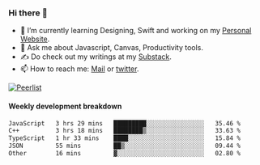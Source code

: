 ### Hi there 👋

- 🌱 I’m currently learning Designing, Swift and working on my [Personal Website](https://kvaishak.com/).
- 💬 Ask me about Javascript, Canvas,  Productivity tools. 
- :writing_hand: Do check out my writings at my [Substack](https://kvaishak.substack.com/).
- 📫 How to reach me: [Mail](mailto:vaishak.kaippanchery@gmail.com) or [twitter](https://twitter.com/kvaishack).

[![Peerlist](https://github-readme-badge.peerlist.io/api/vaishak)](https://peerlist.io/vaishak)

#### Weekly development breakdown

<!--START_SECTION:waka-->

```txt
JavaScript   3 hrs 29 mins   █████████░░░░░░░░░░░░░░░░   35.46 %
C++          3 hrs 18 mins   ████████▒░░░░░░░░░░░░░░░░   33.63 %
TypeScript   1 hr 33 mins    ████░░░░░░░░░░░░░░░░░░░░░   15.84 %
JSON         55 mins         ██▒░░░░░░░░░░░░░░░░░░░░░░   09.44 %
Other        16 mins         ▓░░░░░░░░░░░░░░░░░░░░░░░░   02.80 %
```

<!--END_SECTION:waka-->
